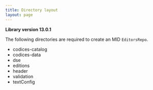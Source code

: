 ```yaml
---
title: Directory layout
layout: page
---
```


**Library version 13.0.1**

The following directories are required to create an MID `EditorsRepo`.


- codices-catalog
- codices-data
- dse
- editions
- header
- validation
- textConfig
